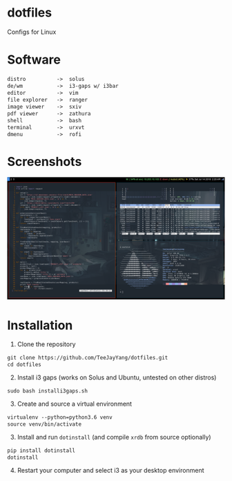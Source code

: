 # dotfiles
Configs for Linux

# Software
```
distro          ->  solus
de/wm           ->  i3-gaps w/ i3bar
editor          ->  vim
file explorer   ->  ranger
image viewer    ->  sxiv
pdf viewer      ->  zathura
shell           ->  bash
terminal        ->  urxvt
dmenu           ->  rofi
```

# Screenshots
![](screenshots/2018_07_14.png "Fake Dirty")

# Installation

1. Clone the repository
```
git clone https://github.com/TeeJayYang/dotfiles.git
cd dotfiles
```

2. Install i3 gaps (works on Solus and Ubuntu, untested on other distros)
```
sudo bash installi3gaps.sh
```

3. Create and source a virtual environment
```
virtualenv --python=python3.6 venv
source venv/bin/activate
```

3. Install and run `dotinstall` (and compile `xrdb` from source optionally)
```
pip install dotinstall
dotinstall
```

4. Restart your computer and select i3 as your desktop environment
